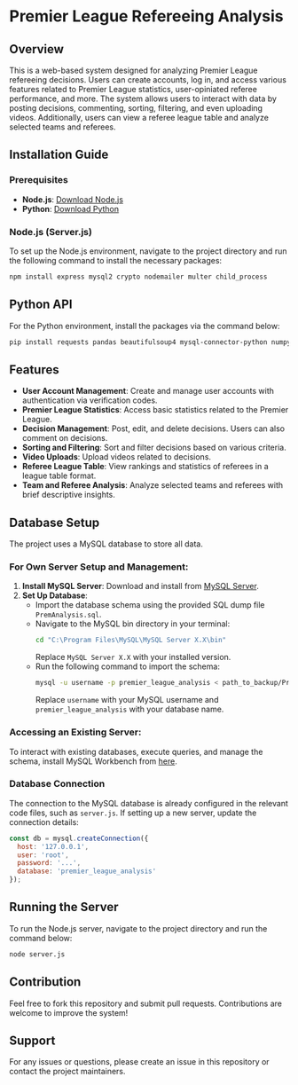 # Premier League Refereeing Analysis

## Overview

This is a web-based system designed for analyzing Premier League refereeing decisions. Users can create accounts, log in, and access various features related to Premier League statistics, user-opiniated referee performance, and more. The system allows users to interact with data by posting decisions, commenting, sorting, filtering, and even uploading videos. Additionally, users can view a referee league table and analyze selected teams and referees.

## Installation Guide

### Prerequisites

- **Node.js**: [Download Node.js](https://nodejs.org/en)
- **Python**: [Download Python](https://www.python.org/downloads/)

### Node.js (Server.js)

To set up the Node.js environment, navigate to the project directory and run the following command to install the necessary packages:

```bash
npm install express mysql2 crypto nodemailer multer child_process
```
## Python API

For the Python environment, install the packages via the command below:
```bash
pip install requests pandas beautifulsoup4 mysql-connector-python numpy
```

## Features

- **User Account Management**: Create and manage user accounts with authentication via verification codes.
- **Premier League Statistics**: Access basic statistics related to the Premier League.
- **Decision Management**: Post, edit, and delete decisions. Users can also comment on decisions.
- **Sorting and Filtering**: Sort and filter decisions based on various criteria.
- **Video Uploads**: Upload videos related to decisions.
- **Referee League Table**: View rankings and statistics of referees in a league table format.
- **Team and Referee Analysis**: Analyze selected teams and referees with brief descriptive insights.

## Database Setup

The project uses a MySQL database to store all data. 

### For Own Server Setup and Management:

1. **Install MySQL Server**: Download and install from [MySQL Server](https://dev.mysql.com/downloads/mysql/).
2. **Set Up Database**:
   - Import the database schema using the provided SQL dump file `PremAnalysis.sql`.
   - Navigate to the MySQL bin directory in your terminal:
     ```bash
     cd "C:\Program Files\MySQL\MySQL Server X.X\bin"
     ```
     Replace `MySQL Server X.X` with your installed version.
   - Run the following command to import the schema:
     ```bash
     mysql -u username -p premier_league_analysis < path_to_backup/PremAnalysis.sql
     ```
     Replace `username` with your MySQL username and `premier_league_analysis` with your database name.

### Accessing an Existing Server:

To interact with existing databases, execute queries, and manage the schema, install MySQL Workbench from [here](https://dev.mysql.com/downloads/workbench/).

### Database Connection

The connection to the MySQL database is already configured in the relevant code files, such as `server.js`. If setting up a new server, update the connection details:

```javascript
const db = mysql.createConnection({
  host: '127.0.0.1',
  user: 'root',
  password: '...',
  database: 'premier_league_analysis'
});
```
## Running the Server
To run the Node.js server, navigate to the project directory and run the command below:

```bash
node server.js
 ```

## Contribution

Feel free to fork this repository and submit pull requests. Contributions are welcome to improve the system!


## Support

For any issues or questions, please create an issue in this repository or contact the project maintainers.
